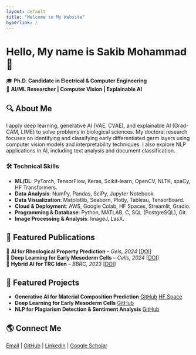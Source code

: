 ```yaml
---
layout: default
title: "Welcome to My Website"
hyperlink: /
---
```


# Hello, My name is Sakib Mohammad 👋

🎓 **Ph.D. Candidate in Electrical & Computer Engineering**  
🔬 **AI/ML Researcher | Computer Vision | Explainable AI**  

## 🔍 About Me
I apply deep learning, generative AI (VAE, CVAE), and explainable AI (Grad-CAM, LIME) to solve problems in biological sciences. My doctoral research focuses on identifying and classifying early differentiated germ layers using computer vision models and interpretability techniques. I also explore NLP applications in AI, including text analysis and document classification.

### 🛠 Technical Skills
- **ML/DL**: PyTorch, TensorFlow, Keras, Scikit-learn, OpenCV, NLTK, spaCy, HF Transformers. 
- **Data Analysis**: NumPy, Pandas, SciPy, Jupyter Notebook.  
- **Data Visualization**: Matplotlib, Seaborn, Plotly, Tableau, TensorBoard. 
- **Cloud & Deployment**: AWS, Google Colab, HF Spaces, Streamlit, Gradio. 
- **Programming & Database**: Python, MATLAB, C, SQL (PostgreSQL), Git.
-  **Image Processing & Analysis**: ImageJ, LasX.

## 📖 Featured Publications
📜 **AI for Rheological Property Prediction** – *Gels, 2024* [[DOI](https://doi.org/10.3390/gels10100660)]  
📜 **Deep Learning for Early Mesoderm Cells** – *Cells, 2024* [[DOI](https://doi.org/10.3390/cells13060534)]  
📜 **Hybrid AI for TRC Iden** – *BBRC, 2023* [[DOI](https://doi.org/10.1016/j.bbrc.2023.08.015)]

## 🚀 Featured Projects
- **Generative AI for Material Composition Prediction** [GitHub](https://github.com/sakibmohammad/hydrogel_rheology_project) [HF Space](https://huggingface.co/spaces/sakibmohammad/Hydrogel_rheology_deep_learning_prediction)
- **Deep Learning for Early Mesoderm Cells** [GitHub](https://github.com/sakibmohammad/EB_mesoderm)   
- **NLP for Plagiarism Detection & Sentiment Analysis** [GitHub](https://github.com/sakibmohammad/NLP_Projects)

## 🌎 Connect Me
[Email](mailto:sakibmohammad1994@gmail.com) | [GitHub](https://github.com/sakibmohammad) | [LinkedIn](https://www.linkedin.com/in/sakibmohammad1) | [Google Scholar](https://scholar.google.com/citations?user=4wFZT0AAAAAJ&hl=en)
